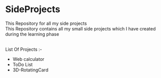 # SideProjects
This Repository for all my side projects 
<br>
This Repository contains all my small side projects which I have created during the learning phase 

<br>
List Of Projects :- 
<ul>
    <li>Web calculator</li>
    <li>ToDo List</li>
    <li>3D-RotatingCard</li>
</ul>